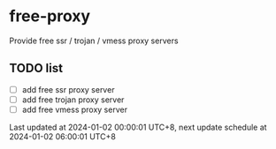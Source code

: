 
# free-proxy
Provide free ssr / trojan / vmess proxy servers


## TODO list
- [ ] add free ssr proxy server
- [ ] add free trojan proxy server
- [ ] add free vmess proxy server

Last updated at 2024-01-02 00:00:01 UTC+8, next update schedule at 2024-01-02 06:00:01 UTC+8

